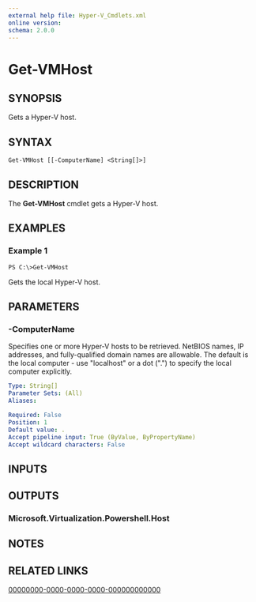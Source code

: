 ```yaml
---
external help file: Hyper-V_Cmdlets.xml
online version: 
schema: 2.0.0
---
```


# Get-VMHost

## SYNOPSIS
Gets a Hyper-V host.

## SYNTAX

```
Get-VMHost [[-ComputerName] <String[]>]
```

## DESCRIPTION
The **Get-VMHost** cmdlet gets a Hyper-V host.

## EXAMPLES

### Example 1
```
PS C:\>Get-VMHost
```

Gets the local Hyper-V host.

## PARAMETERS

### -ComputerName
Specifies one or more Hyper-V hosts to be retrieved.
NetBIOS names, IP addresses, and fully-qualified domain names are allowable.
The default is the local computer - use "localhost" or a dot (".") to specify the local computer explicitly.

```yaml
Type: String[]
Parameter Sets: (All)
Aliases: 

Required: False
Position: 1
Default value: .
Accept pipeline input: True (ByValue, ByPropertyName)
Accept wildcard characters: False
```

## INPUTS

## OUTPUTS

### Microsoft.Virtualization.Powershell.Host

## NOTES

## RELATED LINKS

[00000000-0000-0000-0000-000000000000](00000000-0000-0000-0000-000000000000)

